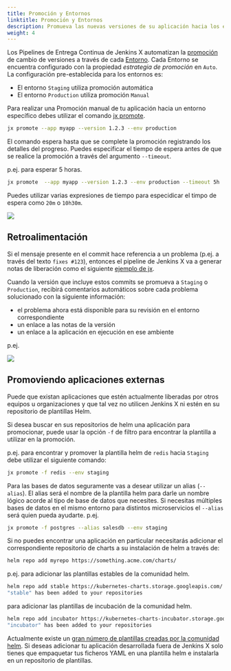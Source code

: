 ```yaml
---
title: Promoción y Entornos
linktitle: Promoción y Entornos
description: Promueva las nuevas versiones de su aplicación hacia los entornos
weight: 4
---
```


Los Pipelines de Entrega Continua de Jenkins X automatizan la [promoción](/es/docs/concepts/features/#promoción) de cambio de versiones a través de cada [Entorno](/es/docs/concepts/features/#entornos). Cada Entorno se encuentra configurado con la propiedad _estrategia de promoción_ en `Auto`. La configuración pre-establecida para los entornos es:

* El entorno `Staging` utiliza promoción automática
* El entorno `Production` utiliza promoción `Manual`

Para realizar una Promoción manual de tu aplicación hacia un entorno específico debes utilizar el comando [jx promote](/commands/jx_promote).

```sh
jx promote --app myapp --version 1.2.3 --env production
```

El comando espera hasta que se complete la promoción registrando los detalles del progreso. Puedes especificar el tiempo de espera antes de que se realice la promoción a través del argumento `--timeout`.

p.ej. para esperar 5 horas.

```sh
jx promote  --app myapp --version 1.2.3 --env production --timeout 5h
```

Puedes utilizar varias expresiones de tiempo para especidicar el timpo de espera como `20m` o `10h30m`.

<img src="/images/overview.png" class="img-thumbnail">

## Retroalimentación

Si el mensaje presente en el commit hace referencia a un problema (p.ej. a través del texto `fixes #123`), entonces el pipeline de Jenkins X va a generar notas de liberación como el siguiente [ejemplo de jx](https://github.com/jenkins-x/jx/releases).

Cuando la versión que incluye estos commits se promueva a `Staging` o `Production`, recibirá comentarios automáticos sobre cada problema solucionado con la siguiente información:

* el problema ahora está disponible para su revisión en el entorno correspondiente
* un enlace a las notas de la versión
* un enlace a la aplicación en ejecución en ese ambiente

p.ej.

<img src="/images/issue-comment.png" class="img-thumbnail">


## Promoviendo aplicaciones externas

Puede que existan aplicaciones que estén actualmente liberadas por otros equipos u organizaciones y que tal vez no utilicen Jenkins X ni estén en su repositorio de plantillas Helm.

Si desea buscar en sus repositorios de helm una aplicación para promocionar, puede usar la opción `-f` de filtro para encontrar la plantilla a utilizar en la promoción.

p.ej. para encontrar y promover la plantilla helm de `redis` hacia `Staging` debe utilizar el siguiente comando:

```sh
jx promote -f redis --env staging
```

Para las bases de datos seguramente vas a desear utilizar un alias (`--alias`). El alias será el nombre de la plantilla helm para darle un nombre lógico acorde al tipo de base de datos que necesites. Si necesitas múltiples bases de datos en el mismo entorno para distintos microservicios el `--alias` será quien pueda ayudarte. p.ej.

```sh
jx promote -f postgres --alias salesdb --env staging
```

Si no puedes encontrar una aplicación en particular necesitarás adicionar el correspondiente repositorio de charts a su instalación de helm a través de:

```sh
helm repo add myrepo https://something.acme.com/charts/
```

p.ej. para adicionar las plantillas estables de la comunidad helm.

```sh
helm repo add stable https://kubernetes-charts.storage.googleapis.com/
"stable" has been added to your repositories
```

para adicionar las plantillas de incubación de la comunidad helm.

```sh
helm repo add incubator https://kubernetes-charts-incubator.storage.googleapis.com/
"incubator" has been added to your repositories
```

Actualmente existe un [gran número de plantillas creadas por la comunidad helm](https://github.com/helm/charts/tree/master/stable). Si deseas adicionar tu aplicación desarrollada fuera de Jenkins X solo tienes que empaquetar tus ficheros YAML en una plantilla helm e instalarla en un repositorio de plantillas.